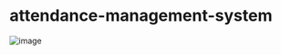 # attendance-management-system
![image](https://github.com/Moazzum786/attendance-management-system/assets/100004601/2c5c51cf-c9b8-49c3-842a-f2b0ee05da0b)
